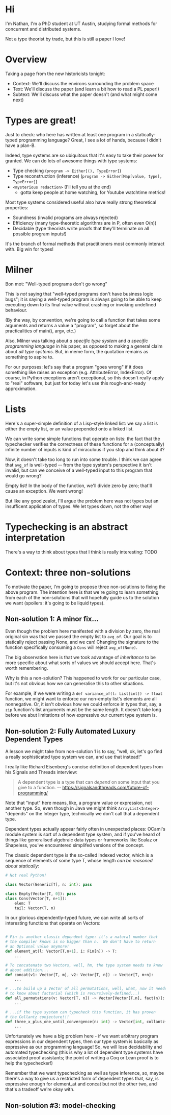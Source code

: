 # Hi

I'm Nathan, I'm a PhD student at UT Austin, studying formal methods for
concurrent and distributed systems.

Not a type theorist by trade, but this is still a paper I love!

# Overview

Taking a page from the new historicists tonight:

* Context: We'll discuss the environs surrounding the problem space
* Text: We'll discuss the paper (and learn a bit how to read a PL paper!)
* Subtext: We'll discuss what the paper doesn't (and what might come next)

# Types are great!

Just to check: who here has written at least one program in a statically-typed
programming language?  Great, I see a lot of hands, because I didn't have a
plan-B.

Indeed, type systems are so ubiquitous that it's easy to take their power for
granted.  We can do lots of awesome things with type systems:

* Type checking (`program -> Either[(), TypeError]`)
* Type reconstruction (inference) (`program -> Either[Map[value, type], TypeError]`)
* `<mysterious redaction>` (I'll tell you at the end)
    - gotta keep people at home watching, for Youtube watchtime metrics!

Most type systems considered useful also have really strong theoretical
properties:

* Soundness (invalid programs are always rejected)
* Efficiency (many type-theoretic algorithms are in P, often even O(n))
* Decidable (type theorists write proofs that they'll terminate on all possible program inputs!)

It's the branch of formal methods that practitioners most commonly interact
with.  Big win for types!

# Milner

Bon mot: "Well-typed programs don't go wrong"

This is _not_ saying that "well-typed programs don't have business logic bugs";
it is saying a well-typed program is always going to be able to keep executing
down to its final value without crashing or invoking undefined behaviour.

(By the way, by convention, we're going to call a function that takes
some arguments and returns a value a "program", so forget about the
practicalities of main(), argv, etc.)

Also, Milner was talking about _a specific type system_ and _a specific
programming language_ in his paper, as opposed to making a general claim about
_all type systems_. But, in meme form, the quotation remains as something to
aspire to.

For our purposes: let's say that a program "goes wrong" if it does
something like raises an exception (e.g. AttributeError, IndexError).
Of course, in Python exceptions aren't exceptional, so this doesn't really
apply to "real" software, but just for today let's use this rough-and-ready
approximation.

# Lists

Here's a super-simple definition of a Lisp-style linked list: we say a list
is either the empty list, or an value prepended onto a linked list.

We can write some simple functions that operate on lists: the fact that the
typechecker verifies the correctness of these functions for a (conceptually)
infinite number of inputs is kind of miraculous if you stop and think about it?

Now, it doesn't take too long to run into some trouble.  I think we can agree
that `avg_of` is well-typed -- from the type system's perspective it isn't invalid,
but can we conceive of a well-typed input to this program that would go wrong?

Empty list!  In the body of the function, we'll divide zero by zero; that'll
cause an exception.  We went wrong!

But like any good zealot, I'll argue the problem here was not types but an
insufficent application of types.  We let types down, not the other way!

# Typechecking is an abstract interpretation

There's a way to think about types that I think is really interesting:
TODO

# Context: three non-solutions

To motivate the paper, I'm going to propose three non-solutions to fixing the
above program.  The intention here is that we're going to learn something from
each of the non-solutions that will hopefully guide us to the solution we want
(spoilers: it's going to be liquid types).

## Non-solution 1: A minor fix...

Even though the problem here manifested with a division by zero, the real
original sin was that we passed the empty list to `avg_of`.  Our goal is to
statically reject passing None, and we can!  Changing the signature to the
function specifically consuming a `Cons` will reject `avg_of(None)`.

The big observation here is that we took advantage of _inheritance_ to be more
specific about what sorts of values we should accept here.  That's worth
remembering.

Why is this a non-solution?  This happened to work for our particular case,
but it's not obvious how we can generalise this to other situations.  

For example, if we were writing a `def variance_of(l: List[int]) -> float`
function, we might want to enforce our non-empty list's elements are all
nonnegative.  Or, it isn't obvious how we could enforce in types that, say, a
`zip` function's list arguments must be the same length.  It doesn't take
long before we abut limitations of how expressive our current type system is.

## Non-solution 2: Fully Automated Luxury Dependent Types

A lesson we might take from non-solution 1 is to say, "well, ok, let's go find
a really sophisticated type system we can, and use that instead!"

I really like Richard Eisenberg's concise definition of dependent types from
his Signals and Threads interview:

> A dependent type is a type that can _depend_ on some input that you give
> to a function. -- https://signalsandthreads.com/future-of-programming/

Note that "input" here means, like, a program value or expression, not another
type.  So, even though in Java we might think `ArrayList<Integer>` "depends" on
the Integer type, technically we don't call that a dependent type.

Dependent types actually appear fairly often in unexpected places: OCaml's
module system is sort of a dependent type system, and if you've heard of
things like generalised algebraic data types or frameworks like Scalaz or
Shapeless, you've encountered simplifed versions of the concept.

The classic dependent type is the so-called indexed vector, which is a sequence
of elements of some type T, whose length _can be reasoned about statically_:

```python
# Not real Python!

class Vector(Generic[T], n: int): pass

class Empty(Vector[T, 0]): pass
class Cons(Vector[T, n+1]):
    elem: T
    tail: Vector(T, n)

```

In our glorious dependently-typed future, we can write all sorts of interesting
functions that operate on Vectors:

```python

# Fin is another classic dependent type: it's a natural number that
# the compiler knows is no bigger than n.  We don't have to return 
# an Optional value anymore!
def element_at(l: Vector[T,n+1], i: Fin[n]) -> T:
    ...

# To concatenate two Vectors, well, hm, the type system needs to know
# about addition...
def concat(v1: Vector[T, m], v2: Vector[T, n]) -> Vector[T, m+n]:
    ...

# ...to build up a Vector of all permutations, well, what, now it needs
# to know about factorial (which is recursively-defined...)
def all_permutations(v: Vector[T, n]) -> Vector[Vector[T,n], fact(n)]:
    ...

# ...if the type system can typecheck this function, it has proven
# the Collantz conjecture!!!
def three_x_plus_one_until_convergence(n: int) -> Vector[int, collantz(n)]:
    ...
```

Unfortunately we have a big problem here - if we want arbitrary program
expressions in our dependent types, then our type system is basically as
expressive as our programming language!  So, we will lose decidability and
automated typechecking (this is why a lot of dependent type systems have
associated proof assistants; the point of writing a Coq or Lean proof is to
help the typechecker!)

Remember that we want typechecking as well as type inference, so, maybe
there's a way to give us a restricted form of dependent types that, say,
is expressive enough for element_at and concat but not the other two, and
that's a tradeoff we're okay with.

## Non-solution #3: model-checking
